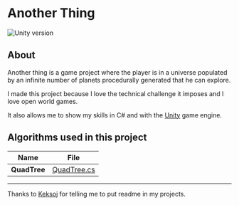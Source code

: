 # Another Thing

![Unity version](https://img.shields.io/badge/Unity-2020.1.9f1-green)

## About

Another thing is a game project where the player is in a universe populated by an infinite number of planets procedurally generated that he can explore. 

I made this project because I love the technical challenge it imposes and I love open world games. 

It also allows me to show my skills in C# and with the [Unity](https://unity.com/) game engine.

## Algorithms used in this project


| Name | File |
|------|------|
| **QuadTree** |    [QuadTree.cs](/Assets/Scripts/QuadTree/QuadTree.cs)   |


---
Thanks to [Keksoj](https://github.com/Keksoj) for telling me to put readme in my projects.
